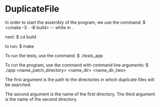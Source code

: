 # DuplicateFile

In order to start the assembly of the program, we use the command: $ <cmake -S . -B build> -- while in <root>.

next: 
$ cd build
  
to run: 
$ make

To run the tests, use the command: 
$ ./tests_app

To run the program, use the command with command line arguments:
$ ./app <name_patch_directory> <name_dir> <name_dir_two>

The first argument is the path to the directories in which duplicate files will be searched.

The second argument is the name of the first directory.
The third argument is the name of the second directory.
